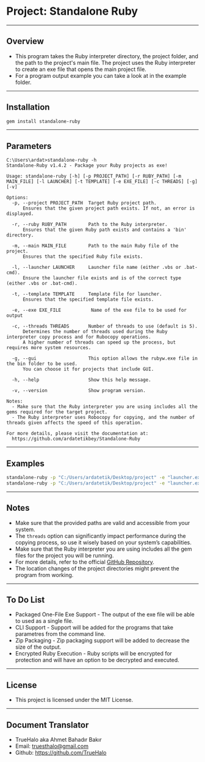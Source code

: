 # Project: Standalone Ruby

---

## Overview

- This program takes the Ruby interpreter directory, the project folder, and the path to the project's main file. The project uses the Ruby interpreter to create an exe file that opens the main project file.
- For a program output example you can take a look at in the example folder.
  
---

## Installation

```bash
gem install standalone-ruby
```

---

## Parameters

```
C:\Users\ardat>standalone-ruby -h
Standalone-Ruby v1.4.2 - Package your Ruby projects as exe!

Usage: standalone-ruby [-h] [-p PROJECT_PATH] [-r RUBY_PATH] [-m MAIN_FILE] [-l LAUNCHER] [-t TEMPLATE] [-e EXE_FILE] [-c THREADS] [-g] [-v]

Options:
  -p, --project PROJECT_PATH  Target Ruby project path.
      Ensures that the given project path exists. If not, an error is displayed.

  -r, --ruby RUBY_PATH        Path to the Ruby interpreter.
      Ensures that the given Ruby path exists and contains a 'bin' directory.

  -m, --main MAIN_FILE        Path to the main Ruby file of the project.
      Ensures that the specified Ruby file exists.

  -l, --launcher LAUNCHER     Launcher file name (either .vbs or .bat-cmd).
      Ensure the launcher file exists and is of the correct type (either .vbs or .bat-cmd).

  -t, --template TEMPLATE     Template file for launcher.
      Ensures that the specified template file exists.

  -e, --exe EXE_FILE           Name of the exe file to be used for output

  -c, --threads THREADS       Number of threads to use (default is 5).
      Determines the number of threads used during the Ruby interpreter copy process and for Rubocopy operations.
      A higher number of threads can speed up the process, but requires more system resources.

  -g, --gui                   This option allows the rubyw.exe file in the bin folder to be used.
      You can choose it for projects that include GUI.

  -h, --help                  Show this help message.

  -v, --version               Show program version.

Notes:
  - Make sure that the Ruby interpreter you are using includes all the gems required for the target project.
  - The Ruby interpreter uses Robocopy for copying, and the number of threads given affects the speed of this operation.

For more details, please visit the documentation at:
  https://github.com/ardatetikbey/Standalone-Ruby
```

---

## Examples

```bash
standalone-ruby -p "C:/Users/ardatetik/Desktop/project" -e "launcher.exe" -r "C:/Users/ardatetik/Documents/Ruby34-x64" -m "C:/Users/ardatetik/Desktop/myproject/main.rb" -l launcher1.exe -c 7 --gcc
standalone-ruby -p "C:/Users/ardatetik/Desktop/project" -e "launcher.exe" -r "C:/Users/ardatetik/Documents/Ruby34-x64" -m "C:/Users/ardatetik/Desktop/myproject/main.rb" -l launcher2.exe -c 8 --gui
```
  
---

## Notes

  - Make sure that the provided paths are valid and accessible from your system.  
  - The `threads` option can significantly impact performance during the copying process, so use it wisely based on your system’s capabilities.
  - Make sure that the Ruby interpreter you are using includes all the gem files for the project you will be running.
  - For more details, refer to the official [GitHub Repository](https://github.com/ardatetikbey/Standalone-Ruby).  
  - The location changes of the project directories might prevent the program from working.

---

## To Do List

  - Packaged One-File Exe Support - The output of the exe file will be able to used as a single file.
  - CLI Support - Support will be added for the programs that take parametres from the command line.
  - Zip Packaging - Zip packaging support will be added to decrease the size of the output.
  - Encrypted Ruby Execution - Ruby scripts will be encrypted for protection and will have an option to be decrypted and executed.

---

## License

- This project is licensed under the MIT License.

---

## Document Translator
- TrueHalo aka Ahmet Bahadır Bakır
- Email: truesthalo@gmail.com
- Github: https://github.com/TrueHalo
